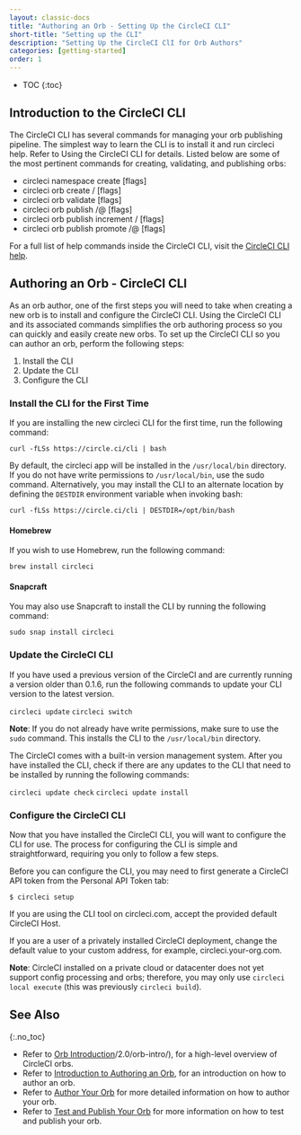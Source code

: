 ```yaml
---
layout: classic-docs
title: "Authoring an Orb - Setting Up the CircleCI CLI"
short-title: "Setting up the CLI"
description: "Setting Up the CircleCI ClI for Orb Authors"
categories: [getting-started]
order: 1
---
```


* TOC 
{:toc}

## Introduction to the CircleCI CLI

The CircleCI CLI has several commands for managing your orb publishing pipeline. The simplest way to learn the CLI is to install it and run circleci help. Refer to Using the CircleCI CLI for details. Listed below are some of the most pertinent commands for creating, validating, and publishing orbs:

- circleci namespace create <name> <vcs-type> <org-name> [flags]
- circleci orb create <namespace>/<orb> [flags]
- circleci orb validate <path> [flags]
- circleci orb publish <path> <namespace>/<orb>@<version> [flags]
- circleci orb publish increment <path> <namespace>/<orb> <segment> [flags]
- circleci orb publish promote <namespace>/<orb>@<version> <segment> [flags]

For a full list of help commands inside the CircleCI CLI, visit the [CircleCI CLI help](https://circleci-public.github.io/circleci-cli/circleci_orb.html).

## Authoring an Orb - CircleCI CLI

As an orb author, one of the first steps you will need to take when creating a new orb is to install and configure the CircleCI CLI. Using the CircleCI CLI and its associated commands simplifies the orb authoring process so you can quickly and easily create new orbs. To set up the CircleCI CLI so you can author an orb, perform the following steps:

1) Install the CLI
2) Update the CLI
3) Configure the CLI

### Install the CLI for the First Time

If you are installing the new circleci CLI for the first time, run the following command:

`curl -fLSs https://circle.ci/cli | bash`

By default, the circleci app will be installed in the `/usr/local/bin` directory. If you do not have write permissions to `/usr/local/bin`, use the sudo command. Alternatively, you may install the CLI to an alternate location by defining the `DESTDIR` environment variable when invoking bash:

`curl -fLSs https://circle.ci/cli | DESTDIR=/opt/bin/bash`

#### Homebrew

If you wish to use Homebrew, run the following command:

`brew install circleci`

#### Snapcraft

You may also use Snapcraft to install the CLI by running the following command:

`sudo snap install circleci`

### Update the CircleCI CLI

If you have used a previous version of the CircleCI and are currently running a version older than 0.1.6, run the following commands to update your CLI version to the latest version.

`circleci update`
`circleci switch`

**Note**: If you do not already have write permissions, make sure to use the `sudo` command. This installs the CLI to the `/usr/local/bin` directory.

The CircleCI comes with a built-in version management system. After you have installed the CLI, check if there are any updates to the CLI that need to be installed by running the following commands:

`circleci update check`
`circleci update install`

### Configure the CircleCI CLI

Now that you have installed the CircleCI CLI, you will want to configure the CLI for use. The process for configuring the CLI is simple and straightforward, requiring you only to follow a few steps.

Before you can configure the CLI, you may need to first generate a CircleCI API token from the Personal API Token tab:

`$ circleci setup`

If you are using the CLI tool on circleci.com, accept the provided default CircleCI Host.

If you are a user of a privately installed CircleCI deployment, change the default value to your custom address, for example, circleci.your-org.com.

**Note**: CircleCI installed on a private cloud or datacenter does not yet support config processing and orbs; therefore, you may only use `circleci local execute` (this was previously `circleci build`).

## See Also
{:.no_toc}

- Refer to [Orb Introduction]({{site.baseurl}})/2.0/orb-intro/), for a high-level overview of CircleCI orbs.
- Refer to [Introduction to Authoring an Orb]({{site.baseurl}}/2.0/orb-author-intro/), for an introduction on how to author an orb.
- Refer to [Author Your Orb]({{site.baseurl}}/2.0/orb-author/) for more detailed information on how to author your orb.
- Refer to [Test and Publish Your Orb]({{site.baseurl}}/2.0/author-validate-publish/) for more information on how to test and publish your orb.
